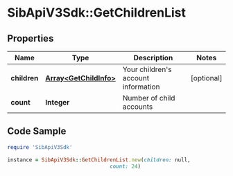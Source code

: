 # SibApiV3Sdk::GetChildrenList

## Properties

Name | Type | Description | Notes
------------ | ------------- | ------------- | -------------
**children** | [**Array&lt;GetChildInfo&gt;**](GetChildInfo.md) | Your children&#39;s account information | [optional] 
**count** | **Integer** | Number of child accounts | 

## Code Sample

```ruby
require 'SibApiV3Sdk'

instance = SibApiV3Sdk::GetChildrenList.new(children: null,
                                 count: 24)
```


